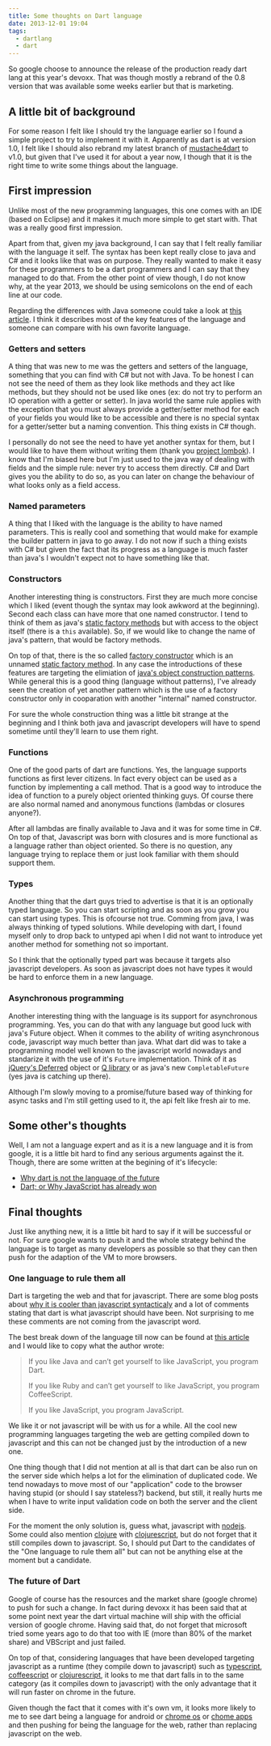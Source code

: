 ```yaml
---
title: Some thoughts on Dart language
date: 2013-12-01 19:04
tags:
  - dartlang
  - dart
---
```


So google choose to announce the release of the production ready dart lang at this year's devoxx. That was though mostly a rebrand of the 0.8 version that was available some weeks earlier but that is marketing.

## A little bit of background

For some reason I  felt like I should try the language earlier so I found a simple project to try to implement it with it. Apparently as dart is at version 1.0, I felt like I should also rebrand my latest branch of [mustache4dart][mustache4dart] to v1.0, but given that I've used it for about a year now, I though that it is the right time to write some things about the language.

## First impression
Unlike most of the new programming languages, this one comes with an IDE (based on Eclipse) and it makes it much more simple to get start with. That was a really good first impression.

Apart from that, given my java background, I can say that I felt really familiar with the language it self. The syntax has been kept really close to java and C# and it looks like that was on purpose. They really wanted to make it easy for these programmers to be a dart programmers and I can say that they managed to do that. From the other point of view though, I do not know why, at the year 2013, we should be using semicolons on the end of each line at our code.

Regarding the differences with Java someone could take a look at [this article][idiomatic-dart]. I think it describes most of the key features of the language and someone can compare with his own favorite language.

### Getters and setters
A thing that was new to me was the getters and setters of the language, something that you can find with C# but not with Java. To be honest I can not see the need of them as they look like methods and they act like methods, but they should not be used like ones (ex: do not try to perform an IO operation with a getter or setter). In java world the same rule applies with the exception that you must always provide a getter/setter method for each of your fields you would like to be accessible and there is no special syntax for a getter/setter but a naming convention. This thing exists in C# though. 

I personally do not see the need to have yet another syntax for them, but I would like to have them without writing them (thank you [project lombok][lombok]). I know that I'm biased here but I'm just used to the java way of dealing with fields and the simple rule: never try to access them directly. C# and Dart gives you the ability to do so, as you can later on change the behaviour of what looks only as a field access.

### Named parameters
A thing that I liked with the language is the ability to have named parameters. This is really cool and something that would make for example the builder pattern in java to go away. I do not now if such a thing exists with C# but given the fact that its progress as a language is much faster than java's I wouldn't expect not to have something like that.

### Constructors
Another interesting thing is constructors. First they are much more concise which I liked (event though the syntax may look awkword at the beginning). Second each class can have more that one named constructor. I tend to think of them as java's [static factory methods][java-constructor] but with access to the object itself (there is a `this` available). So, if we would like to change the name of java's pattern, that would be factory methods.

On top of that, there is the so called [factory constructor][dart-factory-constructor] which is an unnamed [static factory method][java-constructor]. In any case the introductions of these features are targeting the elimiation of [java's object construction patterns][java-constructor]. While general this is a good thing (language without patterns), I've already seen the creation of yet another pattern which is the use of a factory constructor only in cooparation with another "internal" named constructor.

For sure the whole construction thing was a little bit strange at the beginning and I think both java and javascript developers will have to spend sometime until they'll learn to use them right.

### Functions
One of the good parts of dart are functions. Yes, the language supports functions as first lever citizens. In fact every object can be used as a function by implementing a call method. That is a good way to introduce the idea of function to a purely object oriented thinking guys. Of course there are also normal named and anonymous functions (lambdas or closures anyone?). 

After all lambdas are finally available to Java and it was for some time in C#. On top of that, Javascript was born with closures and is more functional as a language rather than object oriented. So there is no question, any language trying to replace them or just look familiar with them should support them.

### Types
Another thing that the dart guys tried to advertise is that it is an optionally typed language. So you can start scripting and as soon as you grow you can start using types. This is ofcourse not true. Comming from java, I was always thinking of typed solutions. While developing with dart, I found myself only to drop back to untyped api when I did not want to introduce yet another method for something not so important.

So I think that the optionally typed part was because it targets also javascript developers. As soon as javascript does not have types it would be hard to enforce them in a new language.

### Asynchronous programming
Another interesting thing with the language is its support for asynchronous programming. Yes, you can do that with any language but good luck with java's Future object. When it commes to the ability of writing asynchronous code, javascript way much better than java. What dart did was to take a programming model well known to the javascript world nowadays and standarize it with the use of it's `Future` implementation. Think of it as [jQuery's Deferred][js-jq-deferred] object or [Q library][js-q] or as java's new `CompletableFuture` (yes java is catching up there).

Although I'm slowly moving to a promise/future based way of thinking for async tasks and I'm still getting used to it, the api felt like fresh air to me.

## Some other's thoughts
Well, I am not a language expert and as it is a new language and it is from google, it is a little bit hard to find any serious arguments against the it. Though, there are some written at the begining of it's lifecycle:

- [Why dart is not the language of the future][dart-not-future]
- [Dart; or Why JavaScript has already won][js-won]

## Final thoughts
Just like anything new, it is a little bit hard to say if it will be successful or not. For sure google wants to push it and the whole strategy behind the language is to target as many developers as possible so that they can then push for the adaption of the VM to more browsers.

### One language to rule them all
Dart is targeting the web and that for javascript. There are some blog posts about [why it is cooler than javascript syntacticaly][dart-better-syntax] and a lot of comments stating that dart is what javascript should have been. Not surprising to me these comments are not coming from the javascript word.

The best break down of the language till now can be found at [this article][dart-launch] and I would like to copy what the author wrote:

> If you like Java and can’t get yourself to like JavaScript, you program Dart.
>
> If you like Ruby and can’t get yourself to like JavaScript, you program CoffeeScript.
>
> If you like JavaScript, you program JavaScript.

We like it or not javascript will be with us for a while. All the cool new programming languages targeting the web are getting compiled down to javascript and this can not be changed just by the introduction of a new one.

One thing though that I did not mention at all is that dart can be also run on the server side which helps a lot for the elimination of duplicated code. We tend nowadays to move most of our "application" code to the browser having stupid (or should I say stateless?) backend, but still, it really hurts me when I have to write input validation code on both the server and the client side.

For the moment the only solution is, guess what, javascript with [nodejs][nodejs]. Some could also mention [clojure][clojure] with [clojurescript][clojurescript], but do not forget that it still compiles down to javascript. So, I should put Dart to the candidates of the "One language to rule them all" but can not be anything else at the moment but a candidate.

### The future of Dart
Google of course has the resources and the market share (google chrome) to push for such a change. In fact during devoxx it has been said that at some point next year the dart virtual machine will ship with the official version of google chrome. Having said that, do not forget that microsoft tried some years ago to do that too with IE (more than 80% of the market share) and VBScript and just failed.

On top of that, considering languages that have been developed targeting javascript as a runtime (they compile down to javascript) such as [typescript][typescript], [coffeescript][coffeescript] or [clojurescript][clojurescript], it looks to me that dart falls in to the same category (as it compiles down to javascript) with the only advantage that it will run faster on chrome in the future.

Given though the fact that it comes with it's own vm, it looks more likely to me to see dart being a language for android or [chrome os][chrome-os] or [chome apps][chrome-apps] and then pushing for being the language for the web, rather than replacing javascript on the web.

[mustache4dart]: https://github.com/valotas/mustache4dart
[idiomatic-dart]: https://www.dartlang.org/articles/idiomatic-dart/
[lombok]: http://projectlombok.org/
[java-constructor]: http://stackoverflow.com/questions/13803032/java-constructor-and-static-method
[dart-factory-constructor]: https://www.dartlang.org/articles/idiomatic-dart/#factory-constructors
[js-jq-deferred]: http://api.jquery.com/category/deferred-object/
[js-q]: https://github.com/kriskowal/q
[dart-not-future]: http://blogs.perl.org/users/rafael_garcia-suarez/2011/10/why-dart-is-not-the-language-of-the-future.html
[js-won]: http://www.quirksmode.org/blog/archives/2011/10/dart_or_why_jav.html
[dart-better-syntax]: http://www.grobmeier.de/10-reasons-why-dart-is-cooler-than-javascript-03012012.html
[dart-launch]: http://www.2ality.com/2011/10/dart-launch.html
[nodejs]: http://nodejs.org/
[clojure]: http://clojure.org/
[clojurescript]: https://github.com/clojure/clojurescript
[typescript]: http://www.typescriptlang.org/
[coffeescript]: http://coffeescript.org/
[chrome-os]: http://www.chromium.org/chromium-os
[chrome-apps]: http://developer.chrome.com/apps/about_apps.html

